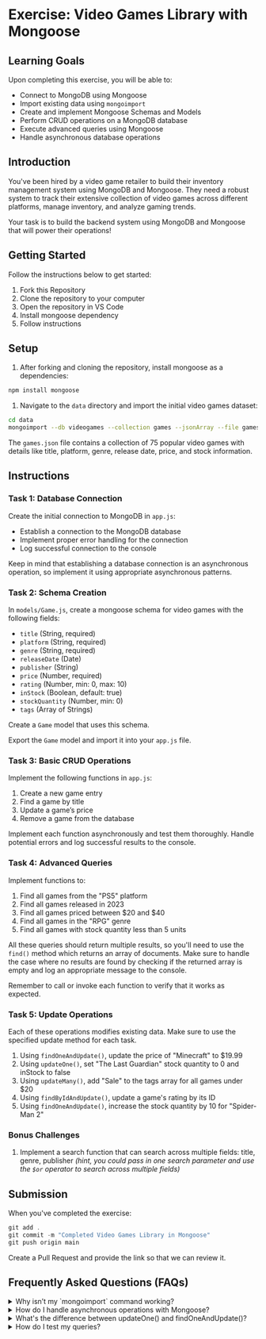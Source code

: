 # Exercise: Video Games Library with Mongoose

## Learning Goals

Upon completing this exercise, you will be able to:

- Connect to MongoDB using Mongoose
- Import existing data using `mongoimport`
- Create and implement Mongoose Schemas and Models
- Perform CRUD operations on a MongoDB database
- Execute advanced queries using Mongoose
- Handle asynchronous database operations



## Introduction

You've been hired by a video game retailer to build their inventory management system using MongoDB and Mongoose. They need a robust system to track their extensive collection of video games across different platforms, manage inventory, and analyze gaming trends.

Your task is to build the backend system using MongoDB and Mongoose that will power their operations!

## Getting Started

Follow the instructions below to get started:

1. Fork this Repository
2. Clone the repository to your computer
3. Open the repository in VS Code
4. Install mongoose dependency
5. Follow instructions

## Setup

1. After forking and cloning the repository, install mongoose as a dependencies:

```bash
npm install mongoose
```

1. Navigate to the `data` directory and import the initial video games dataset:

```bash
cd data
mongoimport --db videogames --collection games --jsonArray --file games.json
```

The `games.json` file contains a collection of 75 popular video games with details like title, platform, genre, release date, price, and stock information.


## Instructions

### Task 1: Database Connection

Create the initial connection to MongoDB in `app.js`:

- Establish a connection to the MongoDB database
- Implement proper error handling for the connection
- Log successful connection to the console

Keep in mind that establishing a database connection is an asynchronous operation, so implement it using appropriate asynchronous patterns. 

### Task 2: Schema Creation

In `models/Game.js`, create a mongoose schema for video games with the following fields:

- `title` (String, required)
- `platform` (String, required)
- `genre` (String, required)
- `releaseDate` (Date)
- `publisher` (String)
- `price` (Number, required)
- `rating` (Number, min: 0, max: 10)
- `inStock` (Boolean, default: true)
- `stockQuantity` (Number, min: 0)
- `tags` (Array of Strings)

Create a `Game` model that uses this schema. 

Export the `Game` model and import it into your `app.js` file.

### **Task 3: Basic CRUD Operations**

Implement the following functions in `app.js`:

1. Create a new game entry
2. Find a game by title
3. Update a game’s price
4. Remove a game from the database

Implement each function asynchronously and test them thoroughly. Handle potential errors and log successful results to the console.

### **Task 4: Advanced Queries**

Implement functions to:

1. Find all games from the "PS5" platform
2. Find all games released in 2023
3. Find all games priced between $20 and $40
4. Find all games in the "RPG" genre
5. Find all games with stock quantity less than 5 units

All these queries should return multiple results, so you'll need to use the `find()` method which returns an array of documents. Make sure to handle the case where no results are found by checking if the returned array is empty and log an appropriate message to the console.

Remember to call or invoke each function to verify that it works as expected.

### **Task 5: Update Operations**

Each of these operations modifies existing data. Make sure to use the specified update method for each task.

1. Using `findOneAndUpdate()`, update the price of "Minecraft" to $19.99
2. Using `updateOne()`, set "The Last Guardian" stock quantity to 0 and inStock to false
3. Using `updateMany()`, add "Sale" to the tags array for all games under $20
4. Using `findByIdAndUpdate()`, update a game's rating by its ID
5. Using `findOneAndUpdate()`, increase the stock quantity by 10 for "Spider-Man 2"

### **Bonus Challenges**

1. Implement a search function that can search across multiple fields: title, genre, publisher *(hint, you could pass in one search parameter and use the `$or` operator to search across multiple fields)*


## Submission

When you've completed the exercise:

```jsx
git add .
git commit -m "Completed Video Games Library in Mongoose"
git push origin main
```

Create a Pull Request and provide the link so that we can review it.


## Frequently Asked Questions (FAQs)    

<details>
<summary>Why isn’t my `mongoimport` command working?</summary>
If you're encountering issues with the mongoimport command, here are some common solutions:

• Check that MongoDB is running on your system
• Verify you're in the correct directory containing the JSON file
• Ensure the JSON file is properly formatted
• Double-check that you're using the correct database and collection names in the command

If you're still having trouble, try running the command with the --verbose flag for more detailed error messages.
</details>

<details>
<summary>How do I handle asynchronous operations with Mongoose?</summary>
  You can use async/await syntax for asynchronous operations and wrap database operations in try/catch blocks.  
  You could also use the promise-based approach with `.then()` and `.catch()` as each database operations returns a Promise.
</details>

<details>
<summary>What's the difference between updateOne() and findOneAndUpdate()?</summary>
  `updateOne()` only updates the document, but doesn't return it. 
    `findOneAndUpdate()` ****updates and returns the document.
</details>

<details>
<summary>How do I test my queries?</summary>
  To effectively test your queries:
  1. Use `console.log()` to print query results and examine the output
  2. Compare the returned data with what you expect based on your database content
  3. Utilize MongoDB Compass to visually inspect your data and run test queries
</details>
